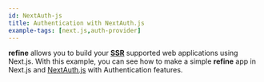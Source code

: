 ```yaml
---
id: NextAuth-js
title: Authentication with NextAuth.js
example-tags: [next.js,auth-provider]
---
```


**refine** allows you to build your [**SSR**](https://nextjs.org/docs/basic-features/pages#server-side-rendering) supported web applications using Next.js. With this example, you can see how to make a simple **refine** app in Next.js and [NextAuth.js](https://next-auth.js.org) with Authentication features.

<CodeSandboxExample path="with-nextjs-next-auth" />
